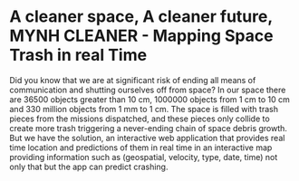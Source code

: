 # A cleaner space, A cleaner future, MYNH CLEANER - Mapping Space Trash in real Time
 Did you know that we are at significant risk of ending all means of communication and shutting ourselves off from space? In our space there are 36500 objects greater than 10 cm, 1000000 objects from 1 cm to 10 cm and 330 million objects from 1 mm to 1 cm. The space is filled with trash pieces from the missions dispatched, and these pieces only collide to create more trash triggering a never-ending chain of space debris growth. But we have the solution, an interactive web application that provides real time location and predictions of them in real time in an interactive map providing information such as (geospatial, velocity, type, date, time) not only that but the app can predict crashing.
